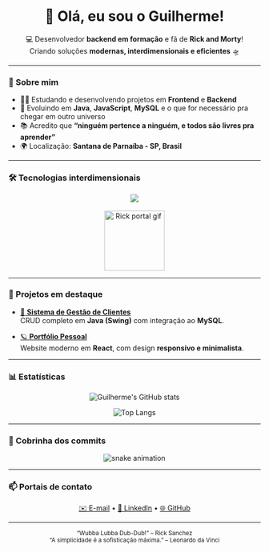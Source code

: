 <h1 align="center">🧪 Olá, eu sou o Guilherme!</h1>

<p align="center">
  💻 Desenvolvedor <strong>backend em formação</strong> e fã de <strong>Rick and Morty</strong>! <br>
  Criando soluções <strong>modernas, interdimensionais e eficientes</strong> 🛸
</p>

---

### 🧠 Sobre mim

- 👨‍💻 Estudando e desenvolvendo projetos em **Frontend** e **Backend**  
- 🚀 Evoluindo em **Java**, **JavaScript**, **MySQL** e o que for necessário pra chegar em outro universo  
- 📚 Acredito que **“ninguém pertence a ninguém, e todos são livres pra aprender”**  
- 🌍 Localização: **Santana de Parnaíba - SP, Brasil**  

---

### 🛠️ Tecnologias interdimensionais

<div align="center">
  <img src="https://skillicons.dev/icons?i=java,js,python,react,mysql,git" />
  <br><br>
  <img src="https://media.giphy.com/media/3o7aD2saalBwwftBIY/giphy.gif" width="120px" alt="Rick portal gif"/>
</div>

---

### 📂 Projetos em destaque

- [🧬 **Sistema de Gestão de Clientes**](https://github.com/xGuilherme77/gestao-clientes)  
  CRUD completo em **Java (Swing)** com integração ao **MySQL**.  

- [🪐 **Portfólio Pessoal**](https://github.com/xGuilherme77/portfolio)  
  Website moderno em **React**, com design **responsivo e minimalista**.  

---

### 📊 Estatísticas

<div align="center">

![Guilherme's GitHub stats](https://github-readme-stats.vercel.app/api?username=xGuilherme77&show_icons=true&theme=chartreuse-dark&hide_border=true)

![Top Langs](https://github-readme-stats.vercel.app/api/top-langs/?username=xGuilherme77&layout=compact&theme=chartreuse-dark&hide_border=true)

</div>

---

### 🐍 Cobrinha dos commits

<div align="center">
  <img src="https://raw.githubusercontent.com/xGuilherme77/xGuilherme77/output/github-contribution-grid-snake-dark.svg" alt="snake animation"/>
</div>

---

### 📫 Portais de contato

<p align="center">
  <a href="mailto:guilhermefrancisc4@gmail.com">✉️ E-mail</a> •
  <a href="https://www.linkedin.com/in/guilherme-almeida">💼 LinkedIn</a> •
  <a href="https://github.com/xGuilherme77">🌐 GitHub</a>
</p>

---

<p align="center">
  <sub>“Wubba Lubba Dub-Dub!” – Rick Sanchez</sub><br>
  <sub>“A simplicidade é a sofisticação máxima.” – Leonardo da Vinci</sub>
</p>
